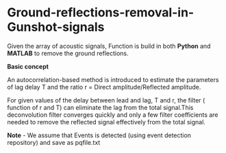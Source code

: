 # Ground-reflections-removal-in-Gunshot-signals

Given the array of acoustic signals, Function is build in both **Python** and **MATLAB** to remove the ground reflections.

**Basic concept**

An autocorrelation-based method is introduced to estimate the parameters of lag delay T and the ratio r = Direct amplitude/Reflected amplitude.

For given values of the delay between lead and lag, T and r, the filter ( function of r and T) can eliminate the lag from the total signal.This deconvolution filter converges quickly and only a few filter coefficients are needed to remove the reflected signal effectively from the total signal.

**Note** - We assume that Events is detected (using event detection repository) and save as pqfile.txt





